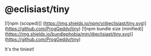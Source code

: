 # @eclisiast/tiny

[![npm (scoped)]]
(https://img.shields.io/npm/v/@eclisiast/tiny.svg)]
(https://github.com/ProgGeddy/tiny)
[![npm bundle size (minified)]
(https://img.shields.io/bundlephobia/min/@eclisiast/tiny.svg)]
(https://github.com/ProgGeddy/tiny)

It's the tiniest!
